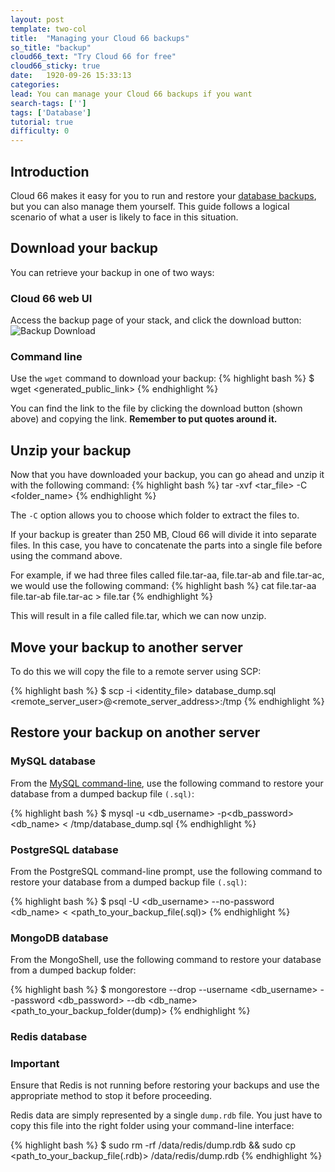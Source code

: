 ```yaml
---
layout: post
template: two-col
title:  "Managing your Cloud 66 backups"
so_title: "backup"
cloud66_text: "Try Cloud 66 for free"
cloud66_sticky: true
date:   1920-09-26 15:33:13
categories: 
lead: You can manage your Cloud 66 backups if you want
search-tags: ['']
tags: ['Database']
tutorial: true
difficulty: 0
---
```



## Introduction
Cloud 66 makes it easy for you to run and restore your [database backups](/add-ins/backups.html), but you can also manage them yourself.
This guide follows a logical scenario of what a user is likely to face in this situation.

## Download your backup
You can retrieve your backup in one of two ways:

### Cloud 66 web UI
Access the backup page of your stack, and click the download button:
![Backup Download](http://cdn.cloud66.com/images/help/backup_download.png)

### Command line
Use the `wget` command to download your backup:
{% highlight bash %}
$ wget <generated_public_link>
{% endhighlight %}

You can find the link to the file by clicking the download button (shown above) and copying the link. <b>Remember to put quotes around it.</b>

## Unzip your backup
Now that you have downloaded your backup, you can go ahead and unzip it with the following command:
{% highlight bash %}
tar -xvf <tar_file>  -C <folder_name>
{% endhighlight %}

The `-C` option allows you to choose which folder to extract the files to.

If your backup is greater than 250 MB, Cloud 66 will divide it into separate files. In this case, you have to
concatenate the parts into a single file before using the command above.

For example, if we had three files called
file.tar-aa, file.tar-ab and file.tar-ac, we would use the following command: 
{% highlight bash %}
cat file.tar-aa file.tar-ab file.tar-ac > file.tar
{% endhighlight %}

This will result in a file called file.tar, which we can now unzip.

## Move your backup to another server
To do this we will copy the file to a remote server using SCP:

{% highlight bash %}
$ scp  -i <identity_file> database_dump.sql <remote_server_user>@<remote_server_address>:/tmp
{% endhighlight %}

## Restore your backup on another server

### MySQL database

From the [MySQL command-line](http://dev.mysql.com/doc/refman/5.5/en/mysql.html), use the following command to restore your database from a dumped backup file `(.sql)`:

{% highlight bash %}
$ mysql -u <db_username> -p<db_password> <db_name> < /tmp/database_dump.sql
{% endhighlight %}


### PostgreSQL database

From the PostgreSQL command-line prompt, use the following command to restore your database from a dumped backup file `(.sql)`:

{% highlight bash %}
$ psql -U <db_username> --no-password <db_name> < <path_to_your_backup_file(.sql)>
{% endhighlight %}

### MongoDB database

From the MongoShell, use the following command to restore your database from a dumped backup folder:

{% highlight bash %}
$ mongorestore  --drop --username <db_username> --password <db_password> --db <db_name> <path_to_your_backup_folder(dump)>
{% endhighlight %}

### Redis database

<div class="notice">
    <h3>Important</h3>
		<p>Ensure that Redis is not running before restoring your backups and use the appropriate method to stop it before proceeding.</p>
</div>

Redis data are simply represented by a single `dump.rdb` file. You just have to copy this file into the right folder using your command-line interface:

{% highlight bash %}
$ sudo rm -rf /data/redis/dump.rdb && sudo cp <path_to_your_backup_file(.rdb)> /data/redis/dump.rdb
{% endhighlight %}